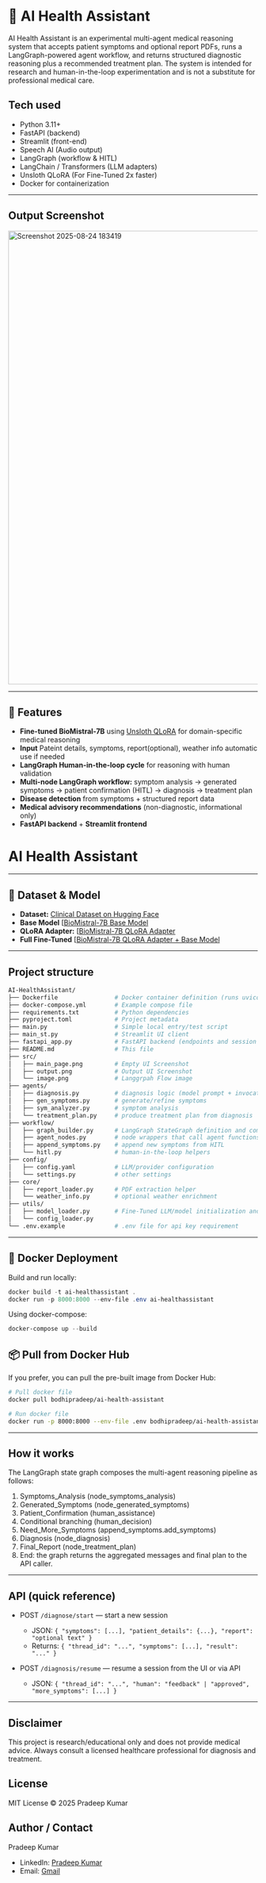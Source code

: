 # 🏥 AI Health Assistant

AI Health Assistant is an experimental multi-agent medical reasoning system that accepts patient symptoms and optional report PDFs, runs a LangGraph-powered agent workflow, and returns structured diagnostic reasoning plus a recommended treatment plan. The system is intended for research and human-in-the-loop experimentation and is not a substitute for professional medical care.

## Tech used
- Python 3.11+
- FastAPI (backend)
- Streamlit (front-end)
- Speech AI (Audio output)
- LangGraph (workflow & HITL) 
- LangChain / Transformers (LLM adapters)
- Unsloth QLoRA (For Fine-Tuned 2x faster)
- Docker for containerization

---
## Output Screenshot
<img width="1679" height="915" alt="Screenshot 2025-08-24 183419" src="https://github.com/user-attachments/assets/70f50ee8-4006-4824-9044-cfb69e8bbdd9" />

---
## 📌 Features
- **Fine-tuned BioMistral-7B** using [Unsloth QLoRA](https://huggingface.co/unsloth) for domain-specific medical reasoning
- **Input** Pateint details, symptoms, report(optional), weather info automatic use if needed 
- **LangGraph Human-in-the-loop cycle** for reasoning with human validation
- **Multi-node LangGraph workflow:** symptom analysis → generated symptoms → patient confirmation (HITL) → diagnosis → treatment plan
- **Disease detection** from symptoms + structured report data
- **Medical advisory recommendations** (non-diagnostic, informational only)
- **FastAPI backend** + **Streamlit frontend**
# AI Health Assistant

---
## 📂 Dataset & Model
- **Dataset:** [Clinical Dataset on Hugging Face](https://huggingface.co/datasets/FreedomIntelligence/medical-o1-reasoning-SFT)
- **Base Model** [[BioMistral-7B Base Model](https://huggingface.co/BioMistral/BioMistral-7B)
- **QLoRA Adapter:** [[BioMistral-7B QLoRA Adapter](https://huggingface.co/PradeepBodhi/BioMistral-7b_Fine-Tuned-QLoRA)
- **Full Fine-Tuned** [[BioMistral-7B QLoRA Adapter + Base Model](https://huggingface.co/PradeepBodhi/BioMistral-7b_Fine-Tuned-FULL)

---
## Project structure

```bash
AI-HealthAssistant/
├── Dockerfile                # Docker container definition (runs uvicorn fastapi_app:app)
├── docker-compose.yml        # Example compose file
├── requirements.txt          # Python dependencies
├── pyproject.toml            # Project metadata
├── main.py                   # Simple local entry/test script
├── main_st.py                # Streamlit UI client
├── fastapi_app.py            # FastAPI backend (endpoints and session handling)
├── README.md                 # This file
├── src/
│   ├── main_page.png         # Empty UI Screenshot
│   ├── output.png            # Output UI Screenshot
│   └── image.png             # Langgrpah Flow image
├── agents/
│   ├── diagnosis.py          # diagnosis logic (model prompt + invocation)
│   ├── gen_symptoms.py       # generate/refine symptoms
│   ├── sym_analyzer.py       # symptom analysis
│   └── treatment_plan.py     # produce treatment plan from diagnosis
├── workflow/
│   ├── graph_builder.py      # LangGraph StateGraph definition and compilation
│   ├── agent_nodes.py        # node wrappers that call agent functions
│   ├── append_symptoms.py    # append new symptoms from HITL
│   └── hitl.py               # human-in-the-loop helpers
├── config/
│   ├── config.yaml           # LLM/provider configuration
│   └── settings.py           # other settings
├── core/
│   ├── report_loader.py      # PDF extraction helper
│   └── weather_info.py       # optional weather enrichment
├── utils/
│   ├── model_loader.py       # Fine-Tuned LLM/model initialization and selection
│   └── config_loader.py
└── .env.example              # .env file for api key requirement
```
--- 
## 🐳 Docker Deployment

Build and run locally:

```powershell
docker build -t ai-healthassistant .
docker run -p 8000:8000 --env-file .env ai-healthassistant
```

Using docker-compose:

```powershell
docker-compose up --build
```

## 📦 Pull from Docker Hub
If you prefer, you can pull the pre-built image from Docker Hub:

```bash
# Pull docker file
docker pull bodhipradeep/ai-health-assistant

# Run docker file
docker run -p 8000:8000 --env-file .env bodhipradeep/ai-health-assistant
```
---
## How it works

The LangGraph state graph composes the multi-agent reasoning pipeline as follows:

1. Symptoms_Analysis (node_symptoms_analysis)
2. Generated_Symptoms (node_generated_symptoms)
3. Patient_Confirmation (human_assistance)
4. Conditional branching (human_decision)
5. Need_More_Symptoms (append_symptoms.add_symptoms)
6. Diagnosis (node_diagnosis)
7. Final_Report (node_treatment_plan)
8. End: the graph returns the aggregated messages and final plan to the API caller.

---
## API (quick reference)

- POST `/diagnose/start` — start a new session
  - JSON: `{ "symptoms": [...], "patient_details": {...}, "report": "optional text" }`
  - Returns: `{ "thread_id": "...", "symptoms": [...], "result": "..." }`

- POST `/diagnosis/resume` — resume a session from the UI or via API
  - JSON: `{ "thread_id": "...", "human": "feedback" | "approved", "more_symptoms": [...] }`

---
## Disclaimer

This project is research/educational only and does not provide medical advice. Always consult a licensed healthcare professional for diagnosis and treatment.

## License

MIT License © 2025 Pradeep Kumar

## Author / Contact

Pradeep Kumar

- LinkedIn: [Pradeep Kumar](https://www.linkedin.com/in/bodhi-pradeep/)  
- Email: [Gmail](mailto:pradeep.kmr.pro@gmail.com)

